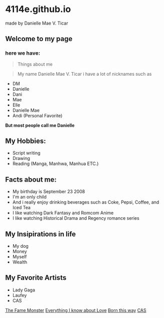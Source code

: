 # 4114e.github.io

made by Danielle Mae V. Ticar

## Welcome to my page
### here we have: 
> Things about me 

> My name Danielle Mae V. Ticar i have a lot of nicknames such as
- DM
- Danielle
- Dani
- Mae
- Elle
- Danielle Mae
- Andi (Personal Favorite)

**But most people call me Danielle**

 ## My Hobbies:
 - Script writing 
 - Drawing 
 - Reading (Manga, Manhwa, Manhua ETC.) 
 
 ## Facts about me: 
 - My birthday is September 23 2008
 - I'm an only child
 - And i really enjoy drinking beverages such as Coke, Pepsi, Coffee, and Iced Tea
 - I like watching Dark Fantasy and Romcom Anime
 - I like watching Historical Drama and Regency romance series
 ## My Insipirations in life
 - My dog
 - Money
 - Myself
 - Wealth
## My Favorite Artists
- Lady Gaga
- Laufey 
- CAS

[The Fame Monster](https://open.spotify.com/album/1qwlxZTNLe1jq3b0iidlue?si=NxrSuK8TTruiAJ_xoqG3AQ)
[Everything I know about Love](https://open.spotify.com/album/0Ydm84ftyiWRGOIFkdl30L?si=lkvctejmSLSvAEYTLfNl0w)
[Born this way](https://open.spotify.com/album/6LY3AerY6KNGOPsNPL63Kk?si=S1cHO4vpS5KrHmo8QS5Jdg)
[CAS](htps://open.spotify.com/album/6LY3AerY6KNGOPsNPL63Kk?si=S1cHO4vpS5KrHmo8QS5Jdg)
 
 
